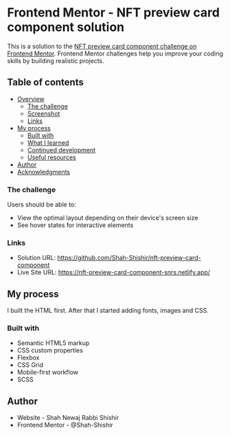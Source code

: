 # Frontend Mentor - NFT preview card component solution

This is a solution to the [NFT preview card component challenge on Frontend Mentor](https://www.frontendmentor.io/challenges/nft-preview-card-component-SbdUL_w0U). Frontend Mentor challenges help you improve your coding skills by building realistic projects. 

## Table of contents

- [Overview](#overview)
  - [The challenge](#the-challenge)
  - [Screenshot](#screenshot)
  - [Links](#links)
- [My process](#my-process)
  - [Built with](#built-with)
  - [What I learned](#what-i-learned)
  - [Continued development](#continued-development)
  - [Useful resources](#useful-resources)
- [Author](#author)
- [Acknowledgments](#acknowledgments)


### The challenge
Users should be able to:
- View the optimal layout depending on their device's screen size
- See hover states for interactive elements

### Links

- Solution URL: https://github.com/Shah-Shishir/nft-preview-card-component
- Live Site URL: https://nft-preview-card-component-snrs.netlify.app/

## My process
I built the HTML first. After that I started adding fonts, images and CSS.

### Built with

- Semantic HTML5 markup
- CSS custom properties
- Flexbox
- CSS Grid
- Mobile-first workflow
- SCSS

## Author

- Website - Shah Newaj Rabbi Shishir
- Frontend Mentor - @Shah-Shishir
